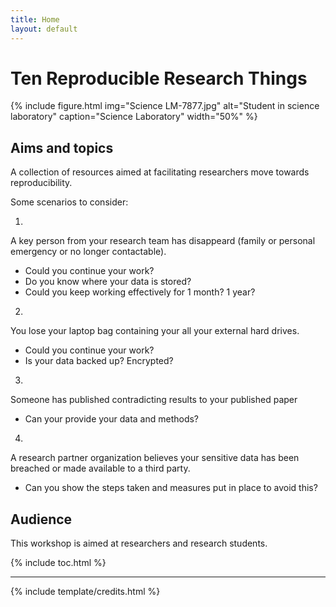 ```yaml
---
title: Home
layout: default
---
```


# Ten Reproducible Research Things

{% include figure.html img="Science LM-7877.jpg" alt="Student in science laboratory" caption="Science Laboratory" width="50%" %}

## Aims and topics

A collection of resources aimed at facilitating researchers move towards reproducibility. 

Some scenarios to consider:

1.
A key person from your research team has disappeard (family or personal emergency or no longer contactable). 
- Could you continue your work? 
- Do you know where your data is stored? 
- Could you keep working effectively for 1 month? 1 year?

2.
You lose your laptop bag containing your all your external hard drives. 
- Could you continue your work? 
- Is your data backed up? Encrypted?

3.
Someone has published contradicting results to your published paper
- Can your provide your data and methods?

4. 
A research partner organization believes your sensitive data has been breached or made available to a third party. 
- Can you show the steps taken and measures put in place to avoid this?

## Audience

This workshop is aimed at researchers and research students.

{% include toc.html %}

------

{% include template/credits.html %}
